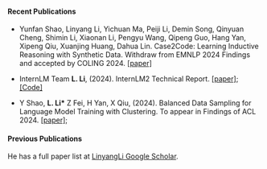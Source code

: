 #### Recent Publications ####

- Yunfan Shao, Linyang Li, Yichuan Ma, Peiji Li, Demin Song, Qinyuan Cheng, Shimin Li, Xiaonan Li, Pengyu Wang, Qipeng Guo, Hang Yan, Xipeng Qiu, Xuanjing Huang, Dahua Lin. Case2Code: Learning Inductive Reasoning with Synthetic Data. Withdraw from EMNLP 2024 Findings and accepted by COLING 2024. [[paper]](https://arxiv.org/pdf/2403.17297)

- InternLM Team  <strong>L. Li</strong>,  (2024). InternLM2 Technical Report. [[paper]](https://arxiv.org/pdf/2403.17297); [[Code]](https://github.com/InternLM/InternLM) 


- Y Shao, <strong>L. Li*</strong> Z Fei, H Yan, X Qiu, (2024). Balanced Data Sampling for Language Model Training with Clustering. To appear in Findings of ACL 2024. [[paper]](https://arxiv.org/pdf/2402.14526);


#### Previous Publications ####

He has a full paper list at [LinyangLi Google Scholar](https://scholar.google.com/citations?user=T6eEqcMAAAAJ).

